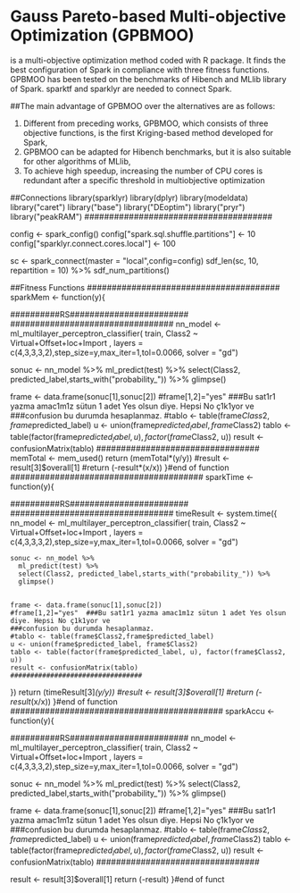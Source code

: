 # Gauss Pareto-based Multi-objective Optimization (GPBMOO)
is a multi-objective optimization method coded with R package. It finds the best configuration of Spark in compliance with three fitness functions. GPBMOO has been tested on the benchmarks of Hibench and MLlib library of Spark. sparktf and sparklyr are needed to connect Spark.

##The main advantage of GPBMOO over the alternatives are as follows:
1. Different from preceding works, GPBMOO, which consists of three objective functions, is the first Kriging-based method developed for Spark,
2. GPBMOO can be adapted for Hibench benchmarks, but it is also suitable for other algorithms of MLlib,
3. To achieve high speedup, increasing the number of CPU cores is redundant after a specific threshold in multiobjective optimization

##Connections
library(sparklyr)
library(dplyr)
library(modeldata)
library("caret")
library("base")
library("DEoptim")
library("pryr")
library("peakRAM")
######################################

config <- spark_config()
config["spark.sql.shuffle.partitions"] <- 10
config["sparklyr.connect.cores.local"] <- 100

sc <- spark_connect(master = "local",config=config)
sdf_len(sc, 10, repartition = 10) %>% sdf_num_partitions()

##Fitness Functions
#######################################
sparkMem <- function(y){

  ##########RS########################
  #################################
  nn_model <- ml_multilayer_perceptron_classifier(
    train,
    Class2 ~ Virtual+Offset+loc+Import ,
    layers = c(4,3,3,3,2),step_size=y,max_iter=1,tol=0.0066,
    solver = "gd")
  
  sonuc <- nn_model %>%
    ml_predict(test) %>%
    select(Class2, predicted_label,starts_with("probability_")) %>%
    glimpse()
  
  
  frame <- data.frame(sonuc[1],sonuc[2])
  #frame[1,2]="yes"  ###Bu sat1r1 yazma amac1m1z sütun 1 adet Yes olsun diye. Hepsi No ç1k1yor ve 
  ###confusion bu durumda hesaplanmaz.
  #tablo <- table(frame$Class2,frame$predicted_label)
  u <- union(frame$predicted_label, frame$Class2)
  tablo <- table(factor(frame$predicted_label, u), factor(frame$Class2, u))
  result <- confusionMatrix(tablo)
  #################################
  memTotal <- mem_used()
  return (memTotal*(y/y))
  #result <- result[3]$overall[1]
  #return (-result*(x/x))
}#end of function
#######################################
sparkTime <- function(y){

  ##########RS########################
  #################################
  timeResult <-  system.time({
    nn_model <- ml_multilayer_perceptron_classifier(
      train,
      Class2 ~ Virtual+Offset+loc+Import ,
      layers = c(4,3,3,3,2),step_size=y,max_iter=1,tol=0.0066,
      solver = "gd")
    
    sonuc <- nn_model %>%
      ml_predict(test) %>%
      select(Class2, predicted_label,starts_with("probability_")) %>%
      glimpse()
    
    
    frame <- data.frame(sonuc[1],sonuc[2])
    #frame[1,2]="yes"  ###Bu sat1r1 yazma amac1m1z sütun 1 adet Yes olsun diye. Hepsi No ç1k1yor ve 
    ###confusion bu durumda hesaplanmaz.
    #tablo <- table(frame$Class2,frame$predicted_label)
    u <- union(frame$predicted_label, frame$Class2)
    tablo <- table(factor(frame$predicted_label, u), factor(frame$Class2, u))
    result <- confusionMatrix(tablo)
    #################################
  })
  return (timeResult[3]*(y/y))
  #result <- result[3]$overall[1]
  #return (-result*(x/x))
}#end of function
###########################################
sparkAccu <- function(y){

  ##########RS########################
  nn_model <- ml_multilayer_perceptron_classifier(
    train,
    Class2 ~ Virtual+Offset+loc+Import ,
    layers = c(4,3,3,3,2),step_size=y,max_iter=1,tol=0.0066,
    solver = "gd")
  
  sonuc <- nn_model %>%
    ml_predict(test) %>%
    select(Class2, predicted_label,starts_with("probability_")) %>%
    glimpse()
  
  
  frame <- data.frame(sonuc[1],sonuc[2])
  #frame[1,2]="yes"  ###Bu sat1r1 yazma amac1m1z sütun 1 adet Yes olsun diye. Hepsi No ç1k1yor ve 
  ###confusion bu durumda hesaplanmaz.
  #tablo <- table(frame$Class2,frame$predicted_label)
  u <- union(frame$predicted_label, frame$Class2)
  tablo <- table(factor(frame$predicted_label, u), factor(frame$Class2, u))
  result <- confusionMatrix(tablo)
  #################################
  
  
  result <- result[3]$overall[1]
  return (-result)
}#end of funct

##
